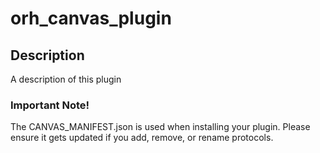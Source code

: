 orh_canvas_plugin
=================

## Description

A description of this plugin

### Important Note!

The CANVAS_MANIFEST.json is used when installing your plugin. Please ensure it
gets updated if you add, remove, or rename protocols.

